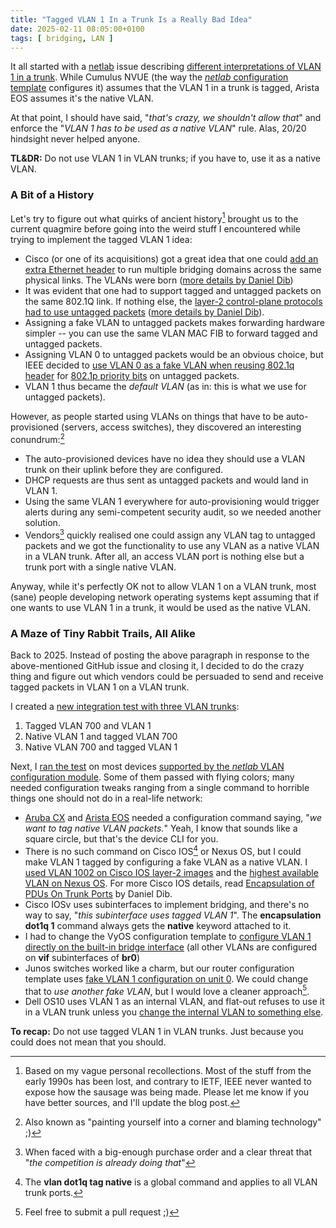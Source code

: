```yaml
---
title: "Tagged VLAN 1 In a Trunk Is a Really Bad Idea"
date: 2025-02-11 08:05:00+0100
tags: [ bridging, LAN ]
---
```

It all started with a [netlab](https://github.com/ipspace/netlab) issue describing [different interpretations of VLAN 1 in a trunk](https://github.com/ipspace/netlab/issues/1876). While  Cumulus NVUE (the way the [_netlab_ configuration template](https://github.com/ipspace/netlab/blob/dev/netsim/ansible/templates/vlan/cumulus_nvue.j2) configures it) assumes that the VLAN 1 in a trunk is tagged, Arista EOS assumes it's the native VLAN.

At that point, I should have said, "_that's crazy, we shouldn't allow that_" and enforce the "_VLAN 1 has to be used as a native VLAN_" rule. Alas, 20/20 hindsight never helped anyone.

**TL&DR:** Do not use VLAN 1 in VLAN trunks; if you have to, use it as a native VLAN.
<!--more-->
### A Bit of a History

Let's try to figure out what quirks of ancient history[^AH] brought us to the current quagmire before going into the weird stuff I encountered while trying to implement the tagged VLAN 1 idea:

[^AH]: Based on my vague personal recollections. Most of the stuff from the early 1990s has been lost, and contrary to IETF, IEEE never wanted to expose how the sausage was being made. Please let me know if you have better sources, and I'll update the blog post.

* Cisco (or one of its acquisitions) got a great idea that one could [add an extra Ethernet header](https://en.wikipedia.org/wiki/Cisco_Inter-Switch_Link) to run multiple bridging domains across the same physical links. The VLANs were born ([more details by Daniel Dib](https://lostintransit.se/2024/07/18/some-history-on-vlan-1-in-cisco-switches))
* It was evident that one had to support tagged and untagged packets on the same 802.1Q link. If nothing else, the [layer-2 control-plane protocols had to use untagged packets](https://blog.ipspace.net/2025/01/ethernet-8021-protocol-stack/) ([more details by Daniel Dib](https://lostintransit.se/2024/07/08/why-do-we-have-native-vlans/)).
* Assigning a fake VLAN to untagged packets makes forwarding hardware simpler -- you can use the same VLAN MAC FIB to forward tagged and untagged packets.
* Assigning VLAN 0 to untagged packets would be an obvious choice, but IEEE decided to [use VLAN 0 as a fake VLAN when reusing 802.1q header](https://en.wikipedia.org/wiki/IEEE_802.1Q) for [802.1p priority bits](https://en.wikipedia.org/wiki/IEEE_P802.1p) on untagged packets.
* VLAN 1 thus became the *default VLAN* (as in: this is what we use for untagged packets).

However, as people started using VLANs on things that have to be auto-provisioned (servers, access switches), they discovered an interesting conundrum:[^PC]

[^PC]: Also known as "painting yourself into a corner and blaming technology" ;)

* The auto-provisioned devices have no idea they should use a VLAN trunk on their uplink before they are configured.
* DHCP requests are thus sent as untagged packets and would land in VLAN 1.
* Using the same VLAN 1 everywhere for auto-provisioning would trigger alerts during any semi-competent security audit, so we needed another solution.
* Vendors[^BEPO] quickly realised one could assign any VLAN tag to untagged packets and we got the functionality to use any VLAN as a native VLAN in a VLAN trunk. After all, an access VLAN port is nothing else but a trunk port with a single native VLAN.

[^BEPO]: When faced with a big-enough purchase order and a clear threat that "_the competition is already doing that_"

Anyway, while it's perfectly OK not to allow VLAN 1 on a VLAN trunk, most (sane) people developing network operating systems kept assuming that if one wants to use VLAN 1 in a trunk, it would be used as the native VLAN.

### A Maze of Tiny Rabbit Trails, All Alike

Back to 2025. Instead of posting the above paragraph in response to the above-mentioned GitHub issue and closing it, I decided to do the crazy thing and figure out which vendors could be persuaded to send and receive tagged packets in VLAN 1 on a VLAN trunk.

I created a [new integration test with three VLAN trunks](https://github.com/ipspace/netlab/blob/dev/tests/integration/vlan/70-vlan-1-trunk.yml):

1. Tagged VLAN 700 and VLAN 1 
2. Native VLAN 1 and tagged VLAN 700
3. Native VLAN 700 and tagged VLAN 1

Next, I [ran the test](https://tests.netlab.tools/_html/coverage.vlan) on most devices [supported by the _netlab_ VLAN configuration module](https://netlab.tools/module/vlan/). Some of them passed with flying colors; many needed configuration tweaks ranging from a single command to horrible things one should not do in a real-life network:

* [Aruba CX](https://github.com/ipspace/netlab/commit/35d07d4d44dc20072938f2ca9bd7ac1c9a54af1e) and [Arista EOS](https://github.com/ipspace/netlab/commit/12f7487cf17530d9f97958a573aa2cc17913869a) needed a configuration command saying, "_we want to tag native VLAN packets._" Yeah, I know that sounds like a square circle, but that's the device CLI for you.
* There is no such command on Cisco IOS[^TNG] or Nexus OS, but I could make VLAN 1 tagged by configuring a fake VLAN as a native VLAN. I [used VLAN 1002 on Cisco IOS layer-2 images](https://github.com/ipspace/netlab/commit/a6fdc6e6d839fbb50745399de4f6a27bb1a8e02e) and the [highest available VLAN on Nexus OS](https://github.com/ipspace/netlab/commit/154f7da4a512a8abf18bb0f3b27fbc0dea950f3b). For more Cisco IOS details, read [Encapsulation of PDUs On Trunk Ports](https://lostintransit.se/2024/07/16/encapsulation-of-pdus-on-trunk-ports/) by Daniel Dib.
* Cisco IOSv uses subinterfaces to implement bridging, and there's no way to say, "_this subinterface uses tagged VLAN 1_". The **encapsulation dot1q 1** command always gets the **native** keyword attached to it.
* I had to change the VyOS configuration template to [configure VLAN 1 directly on the built-in bridge interface](https://github.com/ipspace/netlab/commit/96a55ceb34126219926fe6a364ef9f06af2f276e) (all other VLANs are configured on **vif** subinterfaces of **br0**)
* Junos switches worked like a charm, but our router configuration template uses [fake VLAN 1 configuration on unit 0](https://github.com/ipspace/netlab/blob/dev/netsim/ansible/templates/initial/junos.vlan.j2#L53). We could change that to _use another fake VLAN_, but I would love a cleaner approach[^FFSP].
* Dell OS10 uses VLAN 1 as an internal VLAN, and flat-out refuses to use it in a VLAN trunk unless you [change the internal VLAN to something else](https://github.com/ipspace/netlab/pull/1911).

[^TNG]: The **vlan dot1q tag native** is a global command and applies to all VLAN trunk ports.

[^FFSP]: Feel free to submit a pull request ;)

**To recap:** Do not use tagged VLAN 1 in VLAN trunks. Just because you could does not mean that you should.